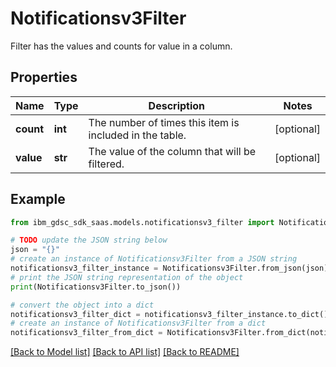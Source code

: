 # Notificationsv3Filter

Filter has the values and counts for value in a column.

## Properties

Name | Type | Description | Notes
------------ | ------------- | ------------- | -------------
**count** | **int** | The number of times this item is included in the table. | [optional] 
**value** | **str** | The value of the column that will be filtered. | [optional] 

## Example

```python
from ibm_gdsc_sdk_saas.models.notificationsv3_filter import Notificationsv3Filter

# TODO update the JSON string below
json = "{}"
# create an instance of Notificationsv3Filter from a JSON string
notificationsv3_filter_instance = Notificationsv3Filter.from_json(json)
# print the JSON string representation of the object
print(Notificationsv3Filter.to_json())

# convert the object into a dict
notificationsv3_filter_dict = notificationsv3_filter_instance.to_dict()
# create an instance of Notificationsv3Filter from a dict
notificationsv3_filter_from_dict = Notificationsv3Filter.from_dict(notificationsv3_filter_dict)
```
[[Back to Model list]](../README.md#documentation-for-models) [[Back to API list]](../README.md#documentation-for-api-endpoints) [[Back to README]](../README.md)


